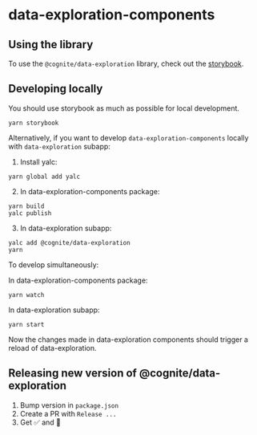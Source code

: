 # data-exploration-components

## Using the library

To use the `@cognite/data-exploration` library, check out the [storybook](https://cognitedata.github.io/data-exploration-components/).

## Developing locally

You should use storybook as much as possible for local development.
```
yarn storybook
```

Alternatively, if you want to develop `data-exploration-components` locally with `data-exploration` subapp:

1. Install yalc:
```
yarn global add yalc
```

2. In data-exploration-components package:
```
yarn build
yalc publish
```

3. In data-exploration subapp:
```
yalc add @cognite/data-exploration
yarn
```

To develop simultaneously:

In data-exploration-components package:
```
yarn watch
```

In data-exploration subapp:
```
yarn start
```

Now the changes made in data-exploration components should trigger a reload of data-exploration.

## Releasing new version of @cognite/data-exploration

1. Bump version in `package.json`
2. Create a PR with `Release ...`
3. Get ✅ and 🚀
